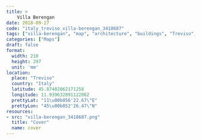 ```yaml
---
title: > 
    Villa Berengan
date: 2018-09-27
code: "italy_treviso_villa-berengan_3418687"
tags: ["villa-berengan", "map", "architecture", "buildings", "Treviso", "Italy"]
categories: ["Maps"]
draft: false
format:
  width: 210
  height: 297
  unit: 'mm'
location:
  place: "Treviso"
  country: "Italy"
  latitude: 45.87402062171258
  longitude: 11.939632891122862
  prettyLat: "11\u00b056'22.67\"E"
  prettyLon: "45\u00b052'26.47\"N"
resources:
- src: "villa-berengan_3418687.png"
  title: "Cover"
  name: cover
---
```


